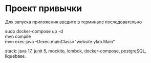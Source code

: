 #  Проект привычки

   
   Для запуска приложения введите в терминале последовательно

   sudo docker-compose up -d <br>
   mvn compile <br>
   mvn exec:java -Dexec.mainClass="website.ylab.Main"
   
stack: java 17, junit 5, mockito, lombok, docker-compose, postgreSQL, liquebase.
